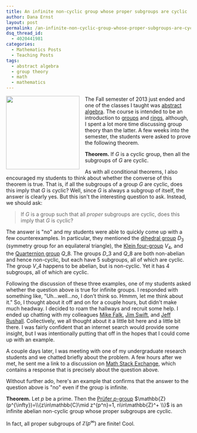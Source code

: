 ```yaml
---
title: An infinite non-cyclic group whose proper subgroups are cyclic
author: Dana Ernst
layout: post
permalink: /an-infinite-non-cyclic-group-whose-proper-subgroups-are-cyclic/
dsq_thread_id:
  - 4020441981
categories:
  - Mathematics Posts
  - Teaching Posts
tags:
  - abstract algebra
  - group theory
  - math
  - mathematics
---
```


<img src="{{ site.baseurl }}/images/2013/12/Q8.png" width="200" align="left" img style="margin-right: 15px"/>The Fall semester of 2013 just ended and one of the classes I taught was [abstract algebra](http://teaching.danaernst.com/mat411f13/). The course is intended to be an introduction to [groups](http://en.wikipedia.org/wiki/Group_theory) and [rings](http://en.wikipedia.org/wiki/Ring_theory), although, I spent a lot more time discussing group theory than the latter. A few weeks into the semester, the students were asked to prove the following theorem.

**Theorem.** If $G$ is a cyclic group, then all the subgroups of $G$ are cyclic.

As with all conditional theorems, I also encouraged my students to think about whether the converse of this theorem is true. That is, if all the subgroups of a group $G$ are cyclic, does this imply that $G$ is cyclic? Well, since $G$ is always a subgroup of itself, the answer is clearly yes. But this isn't the interesting question to ask. Instead, we should ask:

> If $G$ is a group such that all *proper* subgroups are cyclic, does this imply that $G$ is cyclic?

The answer is "no" and my students were able to quickly come up with a few counterexamples. In particular, they mentioned the [dihedral group](http://en.wikipedia.org/wiki/Dihedral_group) $D_3$ (symmetry group for an equilateral triangle), the [Klein four-group](http://en.wikipedia.org/wiki/Klein_four-group) $V_4$, and the [Quarternion group](http://en.wikipedia.org/wiki/Quaternion_group) $Q\_8$. The groups $D\_3$ and $Q\_8$ are both non-abelian and hence non-cyclic, but each have 5 subgroups, all of which are cyclic. The group $V\_4$ happens to be abelian, but is non-cyclic. Yet it has 4 subgroups, all of which are cyclic.

Following the discussion of these three examples, one of my students asked whether the question above is true for infinite groups. I responded with something like, "Uh...well...no, I don't think so. Hmmm, let me think about it." So, I thought about it off and on for a couple hours, but didn't make much headway. I decided to roam the hallways and recruit some help. I ended up chatting with my colleagues [Mike Falk](http://www.cefns.nau.edu/~falk/), [Jim Swift](http://oak.ucc.nau.edu/jws8/), and [Jeff Rushall](https://nau.edu/CEFNS/NatSci/Math/Directory-Full-Time/Rushall-Jeff/). Collectively, we all thought about it a little bit here and a little bit there. I was fairly confident that an internet search would provide some insight, but I was intentionally putting that off in the hopes that I could come up with an example.

A couple days later, I was meeting with one of my undergraduate research students and we chatted briefly about the problem. A few hours after we met, he sent me a link to a discussion on [Math Stack Exchange](http://math.stackexchange.com/questions/185508/give-an-example-of-a-noncyclic-abelian-group-all-of-whose-proper-subgroups-are-c/185581#185581), which contains a response that is precisely about the question above.

Without further ado, here's an example that confirms that the answer to the question above is "no" even if the group is infinite.

**Theorem.** Let $p$ be a prime. Then the [Prüfer $p$-group](https://en.wikipedia.org/wiki/Prüfer_group) $\mathbb{Z}(p^{\infty})=\\{z\in\mathbb{C}\mid z^{p^n}=1, n\in\mathbb{Z}^+ \\}$ is an infinite abelian non-cyclic group whose proper subgroups are cyclic. 

In fact, all proper subgroups of $\mathbb{Z}(p^{\infty})$ are finite! Cool.

<!-- The group $G=\{a/2^k\mid a\in\mathbb{Z}, k\in\mathbb{N}\}$ is an infinite non-cyclic group whose proper subgroups are cyclic.

Note that any fixed prime will do for the denominator. Let's sketch a proof.

First, it is clear that $G$ is an infinite subgroup of $\mathbb{Q}$ since the sum of any two elements from $G$ will be contained in $G$ and the additive inverse of any element from $G$ is also in $G$. To see that $G$ is not cyclic, let $a/2^k\in G$ such that $a$ is odd and consider $\langle a/2^k\rangle$. It's quickly seen that $\langle a/2^k\rangle$ does not contain any rational numbers having denominators equal to $2^{n}$ for $n>k$, and hence $G$ is not cyclic. Now, suppose that $H$ is a proper subgroup of $G$. If $a/2^k\in H$, then $a/2^{k-1}=a/2^k+a/2^k\in H$, as well. It follows that if there is an element in $H$ with denominator equal $2^k$ (in reduced form), then $H$ also contains elements with denominators equal to $2^n$ (in reduced form) for all $n\leq k$. Since $H$ is a proper subgroup, there exists a smallest $m\in \mathbb{N}$ such that no element of $H$ has a denominator equal to $2^m$. Then it must be the case that $H$ is contained in $\langle 1/2^{m-1}\rangle$, and so $H$ is cyclic (since subgroups of cyclic groups are cyclic). -->
